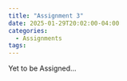```yaml
---
title: "Assignment 3"
date: 2025-01-29T20:02:00-04:00
categories:
  - Assignments
tags:
---
```


Yet to be Assigned...